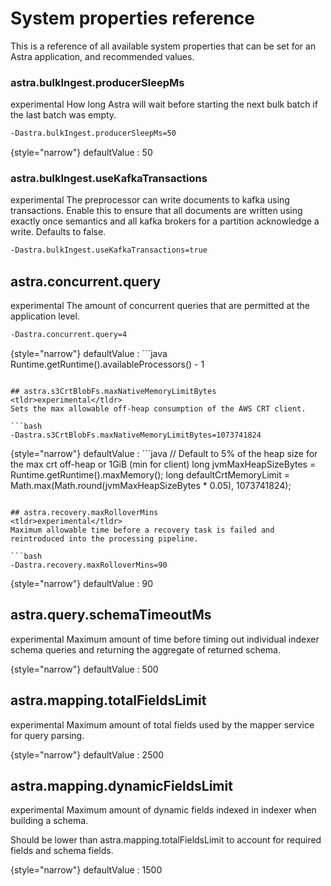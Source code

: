 # System properties reference

This is a reference of all available system properties that can be set for an Astra application, and recommended values.

### astra.bulkIngest.producerSleepMs
<tldr>experimental</tldr>
How long Astra will wait before starting the next bulk batch if the last batch was empty.

```bash
-Dastra.bulkIngest.producerSleepMs=50
```

{style="narrow"}
defaultValue
: 50

### astra.bulkIngest.useKafkaTransactions
<tldr>experimental</tldr>
The preprocessor can write documents to kafka using transactions.
Enable this to ensure that all documents are written using exactly once semantics 
and all kafka brokers for a partition acknowledge a write. Defaults to false.

```bash
-Dastra.bulkIngest.useKafkaTransactions=true
```

## astra.concurrent.query
<tldr>experimental</tldr>
The amount of concurrent queries that are permitted at the application level.

```bash
-Dastra.concurrent.query=4
```

{style="narrow"}
defaultValue
: ```java
Runtime.getRuntime().availableProcessors() - 1
```

## astra.s3CrtBlobFs.maxNativeMemoryLimitBytes
<tldr>experimental</tldr>
Sets the max allowable off-heap consumption of the AWS CRT client.

```bash
-Dastra.s3CrtBlobFs.maxNativeMemoryLimitBytes=1073741824
```

{style="narrow"}
defaultValue
: ```java
// Default to 5% of the heap size for the max crt off-heap or 1GiB (min for client)
long jvmMaxHeapSizeBytes = Runtime.getRuntime().maxMemory();
long defaultCrtMemoryLimit = Math.max(Math.round(jvmMaxHeapSizeBytes * 0.05), 1073741824);
```

## astra.recovery.maxRolloverMins
<tldr>experimental</tldr>
Maximum allowable time before a recovery task is failed and reintroduced into the processing pipeline. 

```bash
-Dastra.recovery.maxRolloverMins=90
```

{style="narrow"}
defaultValue
: 90

## astra.query.schemaTimeoutMs
<tldr>experimental</tldr>
Maximum amount of time before timing out individual indexer schema queries and returning the aggregate of returned 
schema.

{style="narrow"}
defaultValue
: 500


## astra.mapping.totalFieldsLimit
<tldr>experimental</tldr>
Maximum amount of total fields used by the mapper service for query parsing.

{style="narrow"}
defaultValue
: 2500

## astra.mapping.dynamicFieldsLimit
<tldr>experimental</tldr>
Maximum amount of dynamic fields indexed in indexer when building a schema.

Should be lower than astra.mapping.totalFieldsLimit to account for required fields and schema fields.

{style="narrow"}
defaultValue
: 1500
